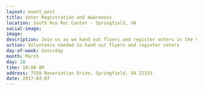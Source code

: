 ```yaml
---
layout: event_post
title: Voter Registration and Awareness
location: South Run Rec Center - Springfield, VA
social-image:
image:
description: Join us as we hand out flyers and register voters in the Virginia 10.
action: Volunteers needed to hand out flyers and register voters
day-of-week: Saturday
month: March
day: 18
time: 10:00 AM
address: 7550 Reservation Drive, Springfield, VA 22153
date: 2017-03-07
---
```


<link href='https://actionnetwork.org/css/style-embed.css' rel='stylesheet' type='text/css' /><script src='https://actionnetwork.org/widgets/v2/event/voter-registration-awareness-event?format=js&source=widget'></script><div id='can-event-area-voter-registration-awareness-event' style='width: 100%'><!-- this div is the target for our HTML insertion --></div>
